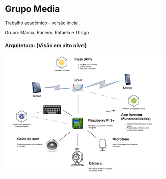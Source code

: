# Grupo Media

Trabalho acadêmico - versão inicial.

Grupo: Márcia, Raniere, Rafaela e Thiago

### Arquitetura: (Visão em alto nível)

![](arquitetura.png)

